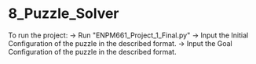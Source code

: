# 8_Puzzle_Solver

To run the project:
	-> Run "ENPM661_Project_1_Final.py"
	-> Input the Initial Configuration of the puzzle in the described format.
	-> Input the Goal Configuration of the puzzle in the described format.
